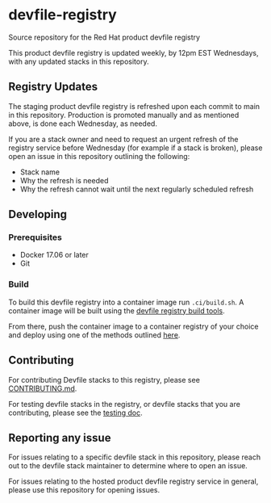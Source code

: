 # devfile-registry

Source repository for the Red Hat product devfile registry

This product devfile registry is updated weekly, by 12pm EST Wednesdays, with any updated stacks in this repository.

## Registry Updates

The staging product devfile registry is refreshed upon each commit to main in this repository. Production is promoted manually and as mentioned above, is done each Wednesday, as needed.

If you are a stack owner and need to request an urgent refresh of the registry service before Wednesday (for example if a stack is broken), please open an issue in this repository outlining the following:

- Stack name
- Why the refresh is needed
- Why the refresh cannot wait until the next regularly scheduled refresh

## Developing

### Prerequisites

- Docker 17.06 or later
- Git

### Build

To build this devfile registry into a container image run `.ci/build.sh`. A container image will be built using the [devfile registry build tools](https://github.com/devfile/registry-support/tree/master/build-tools).

From there, push the container image to a container registry of your choice and deploy using one of the methods outlined [here](https://github.com/devfile/registry-support#deploy).

## Contributing

For contributing Devfile stacks to this registry, please see [CONTRIBUTING.md](CONTRIBUTING.md).

For testing devfile stacks in the registry, or devfile stacks that you are contributing, please see the [testing doc](tests/README.md).

## Reporting any issue

For issues relating to a specific devfile stack in this repository, please reach out to the devfile stack maintainer to determine where to open an issue.

For issues relating to the hosted product devfile registry service in general, please use this repository for opening issues.
